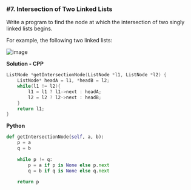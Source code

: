### #7. Intersection of Two Linked Lists

Write a program to find the node at which the intersection of two singly linked lists begins.

For example, the following two linked lists:

![image](https://user-images.githubusercontent.com/27401142/201523936-ae2f217b-e61c-4325-a6b3-fc0061b806f3.png)


**Solution - CPP**
```cpp
ListNode *getIntersectionNode(ListNode *l1, ListNode *l2) {
    ListNode* headA = l1, *headB = l2;
    while(l1 != l2){
        l1 = l1 ? l1->next : headA;
        l2 = l2 ? l2->next : headB;
    }
    return l1;
}
```

**Python**
```python
def getIntersectionNode(self, a, b):
    p = a
    q = b
    
    while p != q:
        p = a if p is None else p.next
        q = b if q is None else q.next
    
    return p
```
